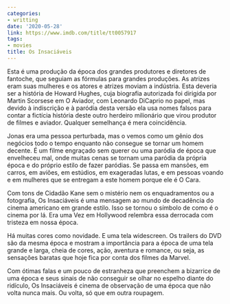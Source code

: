 ```yaml
---
categories:
- writting
date: '2020-05-28'
link: https://www.imdb.com/title/tt0057917
tags:
- movies
title: Os Insaciáveis
---
```


Esta é uma produção da época dos grandes produtores e diretores de fantoche, que seguiam as fórmulas para grandes produções. As atrizes eram suas mulheres e os atores e atrizes moviam a indústria. Esta deveria ser a história de Howard Hughes, cuja biografia autorizada foi dirigida por Martin Scorsese em O Aviador, com Leonardo DiCaprio no papel, mas devido à indiscrição e à paródia desta versão ela usa nomes falsos para contar a fictícia história deste outro herdeiro milionário que virou produtor de filmes e aviador. Qualquer semelhança é mera coincidência.

Jonas era uma pessoa perturbada, mas o vemos como um gênio dos negócios todo o tempo enquanto não consegue se tornar um homem decente. É um filme engraçado sem querer ou uma paródia de época que envelheceu mal, onde muitas cenas se tornam uma paródia da própria época e do próprio estilo de fazer paródias. Se passa em mansões, em carros, em aviões, em estúdios, em exageradas lutas, e em pessoas voando e em mulheres que se entregam a este homem porque ele é O Cara.

Com tons de Cidadão Kane sem o mistério nem os enquadramentos ou a fotografia, Os Insaciáveis é uma mensagem ao mundo de decadência do cinema americano em grande estilo. Isso se tornou o símbolo de como é o cinema por lá. Era uma Vez em Hollywood relembra essa derrocada com tristeza em nossa época.

Há muitas cores como novidade. E uma tela widescreen. Os trailers do DVD são da mesma época e mostram a importância para a época de uma tela grande e larga, cheia de cores, ação, aventura e romance, ou seja, as sensações baratas que hoje fica por conta dos filmes da Marvel.

Com ótimas falas e um pouco de estranheza que preenchem a bizarrice de uma época e seus sinais de não conseguir se olhar no espelho diante do ridículo, Os Insaciáveis é cinema de observação de uma época que não volta nunca mais. Ou volta, só que em outra roupagem.